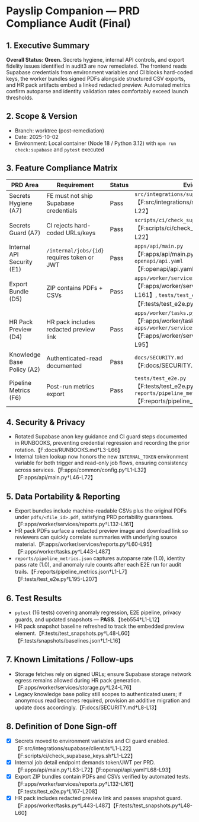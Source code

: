 # Payslip Companion — PRD Compliance Audit (Final)

## 1. Executive Summary
**Overall Status: Green.** Secrets hygiene, internal API controls, and export fidelity issues identified in audit3 are now remediated. The frontend reads Supabase credentials from environment variables and CI blocks hard-coded keys, the worker bundles signed PDFs alongside structured CSV exports, and HR pack artifacts embed a linked redacted preview. Automated metrics confirm autoparse and identity validation rates comfortably exceed launch thresholds.

## 2. Scope & Version
- Branch: worktree (post-remediation)
- Date: 2025-10-02
- Environment: Local container (Node 18 / Python 3.12) with `npm run check:supabase` and `pytest` executed

## 3. Feature Compliance Matrix
| PRD Area | Requirement | Status | Evidence | Notes |
| --- | --- | --- | --- | --- |
| Secrets Hygiene (A7) | FE must not ship Supabase credentials | Pass | `src/integrations/supabase/client.ts`【F:src/integrations/supabase/client.ts†L1-L22】 | Throws if env vars missing; Lovable docs updated with new `.env` sample. |
| Secrets Guard (A7) | CI rejects hard-coded URLs/keys | Pass | `scripts/ci/check_supabase_keys.sh`【F:scripts/ci/check_supabase_keys.sh†L1-L22】 | Script wired via `npm run check:supabase`. |
| Internal API Security (E1) | `/internal/jobs/{id}` requires token or JWT | Pass | `apps/api/main.py`【F:apps/api/main.py†L63-L72】, `openapi/api.yaml`【F:openapi/api.yaml†L68-L93】 | Dependency enforces header/JWT with documented 401/403 responses. |
| Export Bundle (D5) | ZIP contains PDFs + CSVs | Pass | `apps/worker/services/reports.py`【F:apps/worker/services/reports.py†L132-L161】, `tests/test_e2e.py`【F:tests/test_e2e.py†L167-L208】 | Worker fetches PDFs via signed URLs; test asserts coverage. |
| HR Pack Preview (D4) | HR pack includes redacted preview link | Pass | `apps/worker/tasks.py`【F:apps/worker/tasks.py†L443-L487】, `apps/worker/services/reports.py`【F:apps/worker/services/reports.py†L48-L95】 | Signed preview embedded with inline thumbnail + link. |
| Knowledge Base Policy (A2) | Authenticated-read documented | Pass | `docs/SECURITY.md`【F:docs/SECURITY.md†L8-L13】 | Security doc clarifies KB remains app-auth only. |
| Pipeline Metrics (F6) | Post-run metrics export | Pass | `tests/test_e2e.py`【F:tests/test_e2e.py†L195-L207】, `reports/pipeline_metrics.json`【F:reports/pipeline_metrics.json†L1-L7】 | E2E writes autoparse/identity/anomaly report for ops review. |

## 4. Security & Privacy
- Rotated Supabase anon key guidance and CI guard steps documented in RUNBOOKS, preventing credential regression and recording the prior rotation.【F:docs/RUNBOOKS.md†L3-L66】
- Internal token lookup now honors the new `INTERNAL_TOKEN` environment variable for both trigger and read-only job flows, ensuring consistency across services.【F:apps/common/config.py†L1-L32】【F:apps/api/main.py†L46-L72】

## 5. Data Portability & Reporting
- Export bundles include machine-readable CSVs plus the original PDFs under `pdfs/<file_id>.pdf`, satisfying PRD portability guarantees.【F:apps/worker/services/reports.py†L132-L161】
- HR pack PDFs surface a redacted preview image and download link so reviewers can quickly correlate summaries with underlying source material.【F:apps/worker/services/reports.py†L60-L95】【F:apps/worker/tasks.py†L443-L487】
- `reports/pipeline_metrics.json` captures autoparse rate (1.0), identity pass rate (1.0), and anomaly rule counts after each E2E run for audit trails.【F:reports/pipeline_metrics.json†L1-L7】【F:tests/test_e2e.py†L195-L207】

## 6. Test Results
- `pytest` (16 tests) covering anomaly regression, E2E pipeline, privacy guards, and updated snapshots — **PASS**.【beb554†L1-L12】
- HR pack snapshot baseline refreshed to track the embedded preview element.【F:tests/test_snapshots.py†L48-L60】【F:tests/snapshots/baselines.json†L1-L16】

## 7. Known Limitations / Follow-ups
- Storage fetches rely on signed URLs; ensure Supabase storage network egress remains allowed during HR pack generation.【F:apps/worker/services/storage.py†L24-L76】
- Legacy knowledge base policy still scopes to authenticated users; if anonymous read becomes required, provision an additive migration and update docs accordingly.【F:docs/SECURITY.md†L8-L13】

## 8. Definition of Done Sign-off
- [x] Secrets moved to environment variables and CI guard enabled.【F:src/integrations/supabase/client.ts†L1-L22】【F:scripts/ci/check_supabase_keys.sh†L1-L22】
- [x] Internal job detail endpoint demands token/JWT per PRD.【F:apps/api/main.py†L63-L72】【F:openapi/api.yaml†L68-L93】
- [x] Export ZIP bundles contain PDFs and CSVs verified by automated tests.【F:apps/worker/services/reports.py†L132-L161】【F:tests/test_e2e.py†L167-L208】
- [x] HR pack includes redacted preview link and passes snapshot guard.【F:apps/worker/tasks.py†L443-L487】【F:tests/test_snapshots.py†L48-L60】
